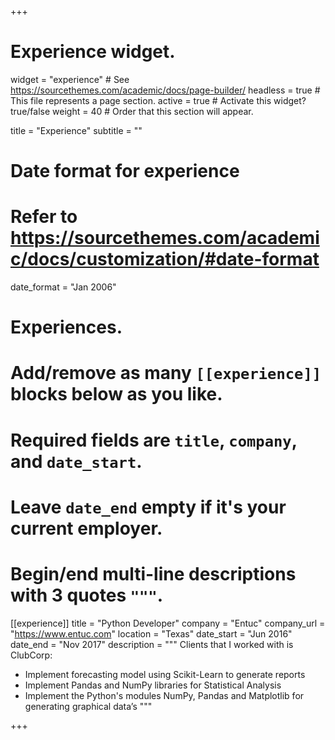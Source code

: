 +++
# Experience widget.
widget = "experience"  # See https://sourcethemes.com/academic/docs/page-builder/
headless = true  # This file represents a page section.
active = true  # Activate this widget? true/false
weight = 40  # Order that this section will appear.

title = "Experience"
subtitle = ""

# Date format for experience
#   Refer to https://sourcethemes.com/academic/docs/customization/#date-format
date_format = "Jan 2006"

# Experiences.
#   Add/remove as many `[[experience]]` blocks below as you like.
#   Required fields are `title`, `company`, and `date_start`.
#   Leave `date_end` empty if it's your current employer.
#   Begin/end multi-line descriptions with 3 quotes `"""`.
 
[[experience]]
  title = "Python Developer"
  company = "Entuc"
  company_url = "https://www.entuc.com"
  location = "Texas"
  date_start = "Jun 2016"
  date_end = "Nov 2017"
  description = """ Clients that I worked with is ClubCorp:
  
 * Implement forecasting model using Scikit-Learn to generate reports
 * Implement Pandas and NumPy libraries for Statistical Analysis
 * Implement the Python's modules NumPy, Pandas and Matplotlib for generating graphical data’s """
 
+++
